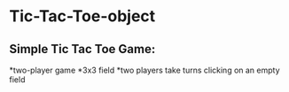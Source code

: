 # Tic-Tac-Toe-object

## Simple Tic Tac Toe Game:

  *two-player game
  *3x3 field
  *two players take turns clicking on an empty field
